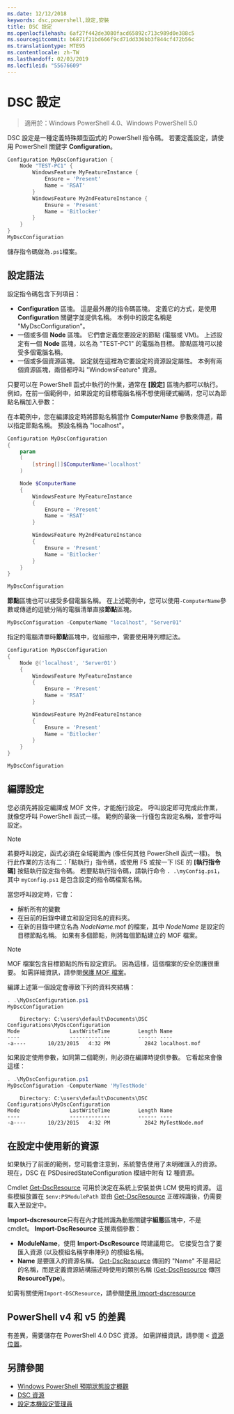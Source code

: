 ```yaml
---
ms.date: 12/12/2018
keywords: dsc,powershell,設定,安裝
title: DSC 設定
ms.openlocfilehash: 6af27f442de3080facd65892c713c989d0e388c5
ms.sourcegitcommit: b6871f21bd666f9cd71dd336bb3f844cf472b56c
ms.translationtype: MTE95
ms.contentlocale: zh-TW
ms.lasthandoff: 02/03/2019
ms.locfileid: "55676609"
---
```

# <a name="dsc-configurations"></a>DSC 設定

> 適用於：Windows PowerShell 4.0、Windows PowerShell 5.0

DSC 設定是一種定義特殊類型函式的 PowerShell 指令碼。
若要定義設定，請使用 PowerShell 關鍵字 **Configuration**。

```powershell
Configuration MyDscConfiguration {
    Node "TEST-PC1" {
        WindowsFeature MyFeatureInstance {
            Ensure = 'Present'
            Name = 'RSAT'
        }
        WindowsFeature My2ndFeatureInstance {
            Ensure = 'Present'
            Name = 'Bitlocker'
        }
    }
}
MyDscConfiguration
```

儲存指令碼做為`.ps1`檔案。

## <a name="configuration-syntax"></a>設定語法

設定指令碼包含下列項目：

- **Configuration** 區塊。 這是最外層的指令碼區塊。 定義它的方式，是使用 **Configuration** 關鍵字並提供名稱。 本例中的設定名稱是 "MyDscConfiguration"。
- 一個或多個 **Node** 區塊。 它們會定義您要設定的節點 (電腦或 VM)。 上述設定有一個 **Node** 區塊，以名為 "TEST-PC1" 的電腦為目標。 節點區塊可以接受多個電腦名稱。
- 一個或多個資源區塊。 設定就在這裡為它要設定的資源設定屬性。 本例有兩個資源區塊，兩個都呼叫 "WindowsFeature" 資源。

只要可以在 PowerShell 函式中執行的作業，通常在 **[設定]** 區塊內都可以執行。 例如，在前一個範例中，如果設定的目標電腦名稱不想使用硬式編碼，您可以為節點名稱加入參數：

在本範例中，您在編譯設定時將節點名稱當作 **ComputerName** 參數來傳遞，藉以指定節點名稱。 預設名稱為 "localhost"。

```powershell
Configuration MyDscConfiguration
{
    param
    (
        [string[]]$ComputerName='localhost'
    )

    Node $ComputerName
    {
        WindowsFeature MyFeatureInstance
        {
            Ensure = 'Present'
            Name = 'RSAT'
        }

        WindowsFeature My2ndFeatureInstance
        {
            Ensure = 'Present'
            Name = 'Bitlocker'
        }
    }
}

MyDscConfiguration
```

**節點**區塊也可以接受多個電腦名稱。 在上述範例中，您可以使用`-ComputerName`參數或傳遞的逗號分隔的電腦清單直接**節點**區塊。

```powershell
MyDscConfiguration -ComputerName "localhost", "Server01"
```

指定的電腦清單時**節點**區塊中，從組態中，需要使用陣列標記法。

```powershell
Configuration MyDscConfiguration
{
    Node @('localhost', 'Server01')
    {
        WindowsFeature MyFeatureInstance
        {
            Ensure = 'Present'
            Name = 'RSAT'
        }

        WindowsFeature My2ndFeatureInstance
        {
            Ensure = 'Present'
            Name = 'Bitlocker'
        }
    }
}

MyDscConfiguration
```

## <a name="compiling-the-configuration"></a>編譯設定

您必須先將設定編譯成 MOF 文件，才能施行設定。
呼叫設定即可完成此作業，就像您呼叫 PowerShell 函式一樣。
範例的最後一行僅包含設定名稱，並會呼叫設定。

> [!NOTE]
> 若要呼叫設定，函式必須在全域範圍內 (像任何其他 PowerShell 函式一樣)。
> 執行此作業的方法有二：「點執行」指令碼，或使用 F5 或按一下 ISE 的 **[執行指令碼]** 按鈕執行設定指令碼。
> 若要點執行指令碼，請執行命令 `. .\myConfig.ps1`，其中 `myConfig.ps1` 是包含設定的指令碼檔案名稱。

當您呼叫設定時，它會：

- 解析所有的變數
- 在目前的目錄中建立和設定同名的資料夾。
- 在新的目錄中建立名為 _NodeName_.mof 的檔案，其中 _NodeName_ 是設定的目標節點名稱。
  如果有多個節點，則將每個節點建立的 MOF 檔案。

> [!NOTE]
> MOF 檔案包含目標節點的所有設定資訊。 因為這樣，這個檔案的安全防護很重要。
> 如需詳細資訊，請參閱[保護 MOF 檔案](../pull-server/secureMOF.md)。

編譯上述第一個設定會導致下列的資料夾結構：

```powershell
. .\MyDscConfiguration.ps1
MyDscConfiguration
```

```
    Directory: C:\users\default\Documents\DSC Configurations\MyDscConfiguration
Mode                LastWriteTime         Length Name
----                -------------         ------ ----
-a----       10/23/2015   4:32 PM           2842 localhost.mof
```

如果設定使用參數，如同第二個範例，則必須在編譯時提供參數。 它看起來會像這樣：

```powershell
. .\MyDscConfiguration.ps1
MyDscConfiguration -ComputerName 'MyTestNode'
```

```
    Directory: C:\users\default\Documents\DSC Configurations\MyDscConfiguration
Mode                LastWriteTime         Length Name
----                -------------         ------ ----
-a----       10/23/2015   4:32 PM           2842 MyTestNode.mof
```

## <a name="using-new-resources-in-your-configuration"></a>在設定中使用新的資源

如果執行了前面的範例，您可能會注意到，系統警告使用了未明確匯入的資源。
現在，DSC 在 PSDesiredStateConfiguration 模組中附有 12 種資源。

Cmdlet [Get-DscResource](/powershell/module/PSDesiredStateConfiguration/Get-DscResource) 可用於決定在系統上安裝並供 LCM 使用的資源。
這些模組放置在 `$env:PSModulePath` 並由 [Get-DscResource](/powershell/module/PSDesiredStateConfiguration/Get-DscResource) 正確辨識後，仍需要載入至設定中。

**Import-dscresource**只有在內才能辨識為動態關鍵字**組態**區塊中，不是 cmdlet。
**Import-DscResource** 支援兩個參數：

- **ModuleName**，使用 **Import-DscResource** 時建議用它。 它接受包含了要匯入資源 (以及模組名稱字串陣列) 的模組名稱。
- **Name** 是要匯入的資源名稱。 [Get-DscResource](/powershell/module/PSDesiredStateConfiguration/Get-DscResource) 傳回的 "Name" 不是易記的名稱，而是定義資源結構描述時使用的類別名稱 ([Get-DscResource](/powershell/module/PSDesiredStateConfiguration/Get-DscResource) 傳回 **ResourceType**)。

如需有關使用`Import-DSCResource`，請參閱[使用 Import-dscresource](import-dscresource.md)

## <a name="powershell-v4-and-v5-differences"></a>PowerShell v4 和 v5 的差異

有差異，需要儲存在 PowerShell 4.0 DSC 資源。 如需詳細資訊，請參閱 <<c0> [ 資源位置](import-dscresource.md#resource-location)。

## <a name="see-also"></a>另請參閱

- [Windows PowerShell 預期狀態設定概觀](../overview/overview.md)
- [DSC 資源](../resources/resources.md)
- [設定本機設定管理員](../managing-nodes/metaConfig.md)
